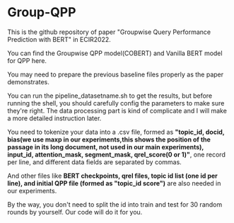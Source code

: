# Group-QPP
This is the github repository of paper "Groupwise Query Performance Prediction with BERT" in ECIR2022.

You can find the Groupwise QPP model(COBERT) and Vanilla BERT model for QPP here.

You may need to prepare the previous baseline files properly as the paper demonstrates.

You can run the pipeline_datasetname.sh to get the results, but before running the shell, you should carefully config the parameters to make sure they're right.
 The data processing part is kind of complicate and I will make a more detailed instruction later.

You need to tokenize your data into a .csv file, formed as **"topic_id, docid, bias(we use maxp in our experiments,this shows the position of the passage in its long document, not used in our main experiments), input_id, attention_mask, segment_mask, qrel_score(0 or 1)"**, one record per line, and different data fields are separated by commas.

And other files like **BERT checkpoints, qrel files, topic id list (one id per line), and initial QPP file (formed as "topic_id score")** are also needed in our experiments.

By the way, you don't need to split the id into train and test for 30 random rounds by yourself. Our code will do it for you.

